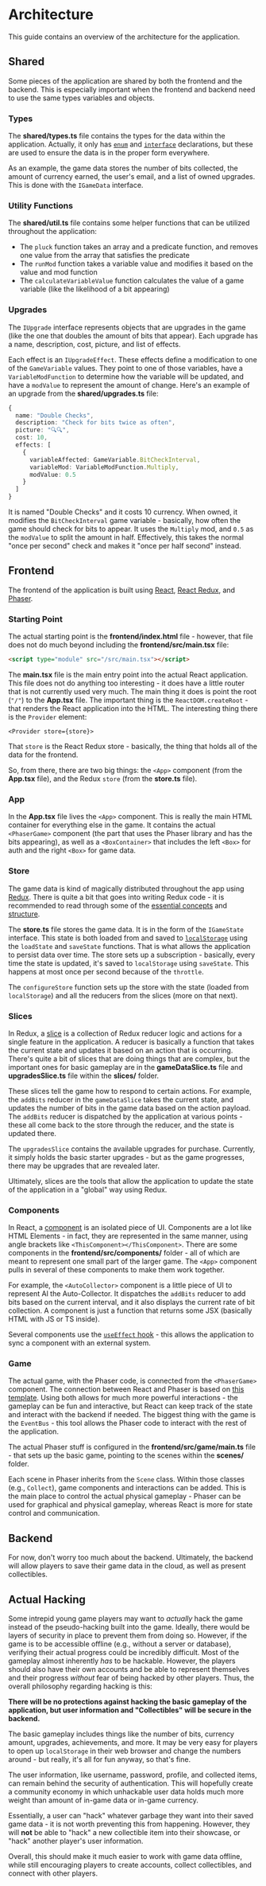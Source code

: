 # Architecture
This guide contains an overview of the architecture for the application.

## Shared
Some pieces of the application are shared by both the frontend and the backend. This is especially important when the frontend and backend need to use the same types variables and objects.

### Types
The **shared/types.ts** file contains the types for the data within the application. Actually, it only has [`enum`](https://www.typescriptlang.org/docs/handbook/enums.html) and [`interface`](https://www.typescriptlang.org/docs/handbook/2/objects.html) declarations, but these are used to ensure the data is in the proper form everywhere.

As an example, the game data stores the number of bits collected, the amount of currency earned, the user's email, and a list of owned upgrades. This is done with the `IGameData` interface.

### Utility Functions
The **shared/util.ts** file contains some helper functions that can be utilized throughout the application:

- The `pluck` function takes an array and a predicate function, and removes one value from the array that satisfies the predicate
- The `runMod` function takes a variable value and modifies it based on the value and mod function
- The `calculateVariableValue` function calculates the value of a game variable (like the likelihood of a bit appearing)

### Upgrades
The `IUpgrade` interface represents objects that are upgrades in the game (like the one that doubles the amount of bits that appear). Each upgrade has a name, description, cost, picture, and list of effects.

Each effect is an `IUpgradeEffect`. These effects define a modification to one of the `GameVariable` values. They point to one of those variables, have a `VariableModFunction` to determine how the variable will be updated, and have a `modValue` to represent the amount of change. Here's an example of an upgrade from the **shared/upgrades.ts** file:

```ts
{
  name: "Double Checks",
  description: "Check for bits twice as often",
  picture: "🔍🔍",
  cost: 10,
  effects: [
    {
      variableAffected: GameVariable.BitCheckInterval,
      variableMod: VariableModFunction.Multiply,
      modValue: 0.5
    }
  ]
}
```

It is named "Double Checks" and it costs 10 currency. When owned, it modifies the `BitCheckInterval` game variable - basically, how often the game should check for bits to appear. It uses the `Multiply` mod, and `0.5` as the `modValue` to split the amount in half. Effectively, this takes the normal "once per second" check and makes it "once per half second" instead.

## Frontend
The frontend of the application is built using [React](https://react.dev/), [React Redux](https://react-redux.js.org/), and [Phaser](https://phaser.io/).

### Starting Point
The actual starting point is the **frontend/index.html** file - however, that file does not do much beyond including the **frontend/src/main.tsx** file:

```html
<script type="module" src="/src/main.tsx"></script>
```

The **main.tsx** file is the main entry point into the actual React application. This file does not do anything too interesting - it does have a little router that is not currently used very much. The main thing it does is point the root (`"/"`) to the **App.tsx** file. The  important thing is the `ReactDOM.createRoot` - that renders the React application into the HTML. The interesting thing there is the `Provider` element:

```tsx
<Provider store={store}>
```

That `store` is the React Redux store - basically, the thing that holds all of the data for the frontend.

So, from there, there are two big things: the `<App>` component (from the **App.tsx** file), and the Redux `store` (from the **store.ts** file).

### App
In the **App.tsx** file lives the `<App>` component. This is really the main HTML container for everything else in the game. It contains the actual `<PhaserGame>` component (the part that uses the Phaser library and has the bits appearing), as well as a `<BoxContainer>` that includes the left `<Box>` for auth and the right `<Box>` for game data.

### Store
The game data is kind of magically distributed throughout the app using [Redux](https://redux.js.org/). There is quite a bit that goes into writing Redux code - it is recommended to read through some of the [essential concepts](https://redux.js.org/tutorials/essentials/part-1-overview-concepts) and [structure](https://redux.js.org/tutorials/essentials/part-2-app-structure).

The **store.ts** file stores the game data. It is in the form of the `IGameState` interface. This state is both loaded from and saved to [`localStorage`](https://developer.mozilla.org/en-US/docs/Web/API/Window/localStorage) using the `loadState` and `saveState` functions. That is what allows the application to persist data over time. The store sets up a subscription - basically, every time the state is updated, it's saved to `localStorage` using `saveState`. This happens at most once per second because of the `throttle`.

The `configureStore` function sets up the store with the state (loaded from `localStorage`) and all the reducers from the slices (more on that next). 

### Slices
In Redux, a [slice](https://redux.js.org/tutorials/essentials/part-2-app-structure#redux-slices) is a collection of Redux reducer logic and actions for a single feature in the application. A reducer is basically a function that takes the current state and updates it based on an action that is occurring. There's quite a bit of slices that are doing things that are complex, but the important ones for basic gameplay are in the **gameDataSlice.ts** file and **upgradesSlice.ts** file within the **slices/** folder.

These slices tell the game how to respond to certain actions. For example, the `addBits` reducer in the `gameDataSlice` takes the current state, and updates the number of bits in the game data based on the action payload. The `addBits` reducer is dispatched by the application at various points - these all come back to the store through the reducer, and the state is updated there.

The `upgradesSlice` contains the available upgrades for purchase. Currently, it simply holds the basic starter upgrades - but as the game progresses, there may be upgrades that are revealed later.

Ultimately, slices are the tools that allow the application to update the state of the application in a "global" way using Redux.

### Components
In React, a [component](https://react.dev/learn/describing-the-ui#your-first-component) is an isolated piece of UI. Components are a lot like HTML Elements - in fact, they are represented in the same manner, using angle brackets like `<ThisComponent></ThisComponent>`. There are some components in the **frontend/src/components/** folder - all of which are meant to represent one small part of the larger game. The `<App>` component pulls in several of these components to make them work together.

For example, the `<AutoCollector>` component is a little piece of UI to represent Al the Auto-Collector. It dispatches the `addBits` reducer to add bits based on the current interval, and it also displays the current rate of bit collection. A component is just a function that returns some JSX (basically HTML with JS or TS inside).

Several components use the [`useEffect` hook](https://react.dev/reference/react/useEffect) - this allows the application to sync a component with an external system.

### Game
The actual game, with the Phaser code, is connected from the `<PhaserGame>` component. The connection between React and Phaser is based on [this template](https://phaser.io/news/2024/03/phaser-3-and-react-typescript-template). Using both allows for much more powerful interactions - the gameplay can be fun and interactive, but React can keep track of the state and interact with the backend if needed. The biggest thing with the game is the `EventBus` - this tool allows the Phaser code to interact with the rest of the application.

The actual Phaser stuff is configured in the **frontend/src/game/main.ts** file - that sets up the basic game, pointing to the scenes within the **scenes/** folder.

Each scene in Phaser inherits from the `Scene` class. Within those classes (e.g., `Collect`), game components and interactions can be added. This is the main place to control the actual physical gameplay - Phaser can be used for graphical and physical gameplay, whereas React is more for state control and communication.

## Backend
For now, don't worry too much about the backend. Ultimately, the backend will allow players to save their game data in the cloud, as well as present collectibles.

## Actual Hacking
Some intrepid young game players may want to _actually_ hack the game instead of the pseudo-hacking built into the game. Ideally, there would be layers of security in place to prevent them from doing so. However, if the game is to be accessible offline (e.g., without a server or database), verifying their actual progress could be incredibly difficult. Most of the gameplay almost inherently _has_ to be hackable. However, the players should also have their own accounts and be able to represent themselves and their progress _without_ fear of being hacked by other players. Thus, the overall philosophy regarding hacking is this:

**There will be no protections against hacking the basic gameplay of the application, but user information and "Collectibles" will be secure in the backend.**

The basic gameplay includes things like the number of bits, currency amount, upgrades, achievements, and more. It may be very easy for players to open up `localStorage` in their web browser and change the numbers around - but really, it's all for fun anyway, so that's fine.

The user information, like username, password, profile, and collected items, can remain behind the security of authentication. This will hopefully create a community economy in which unhackable user data holds much more weight than amount of in-game data or in-game currency.

Essentially, a user can "hack" whatever garbage they want into their saved game data - it is not worth preventing this from happening. However, they will **not** be able to "hack" a new collectible item into their showcase, or "hack" another player's user information.

Overall, this should make it much easier to work with game data offline, while still encouraging players to create accounts, collect collectibles, and connect with other players.
